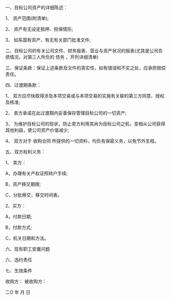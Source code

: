 
 


一、目标公司资产的详细陈述：


1、 资产范围(附清单);


2、 资产有无设定抵押、担保情形;


3、 如系国有资产，有无有关部门批准文件;


二、目标公司的有关公司文件、财务报表、营业与资产状况的报表(尤其是公司负债情况，对第三人所负的
债务
，开列详细清单)


三、保证条款：保证上述条款及文件的真实性，如有错误和不实之处，应承担赔偿责任。


四、过渡期条款：


1、 双方应尽快取得涉及本项交易或与本项交易的实施有关联的第三方同意、授权及核准;


2、 卖方承诺在此过渡期内妥善保存管理目标公司的一切资产;


3、 为维护目标公司的现状，防止卖方利用其尚为目标公司之机，变相从公司获得其他利益，使公司资产价值减少;


4、 双方对于
收购合同
所提供的一切资料，均负有保密义务，以免节外生枝。


五、双方权利义务：


1、 卖方：


A，办理有关产权证照转户手续;


B，资产移交期限;


C，分批移交，移交时间表。


2、买方：


A，付款日期;


B，付款方式;


C，机关日期和方法。


六、现有职工安置问题


六、违约责任


七、生效条件


收购方： 被收购方：


二O 年 月 日
 


 

 
 
 
 
 
  


  
 

  


  


  
 
 
 
 

